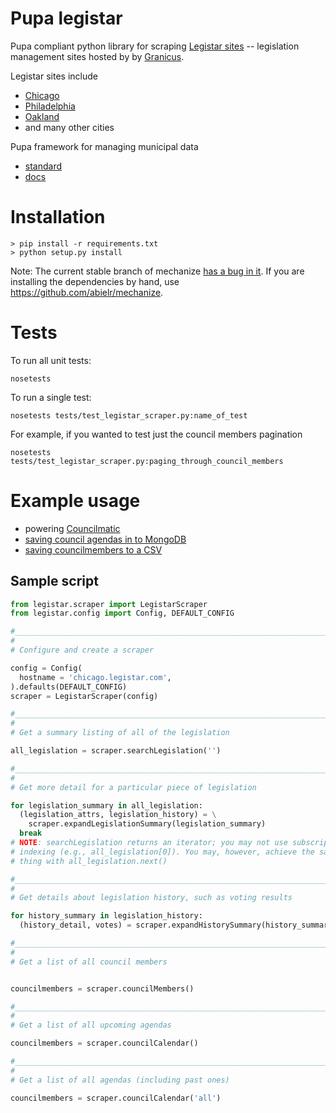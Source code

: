 # Pupa legistar

Pupa compliant python library for scraping [Legistar sites](http://www.granicus.com/Legistar/Product-Overview.aspx) 
-- legislation management sites hosted by by [Granicus](http://www.granicus.com/Streaming-Media-Government.aspx).

Legistar sites include 
- [Chicago](http://chicago.legistar.com)
- [Philadelphia](http://phila.legistar.com)
- [Oakland](http://oakland.legistar.com/legislation.aspx)
- and many other cities

Pupa framework for managing municipal data
- [standard](https://github.com/opencivicdata/pupa)
- [docs](http://opencivicdata.readthedocs.org/en/latest/)

# Installation

```console
> pip install -r requirements.txt
> python setup.py install 
```

Note: The current stable branch of mechanize [has a bug in it](https://github.com/jjlee/mechanize/pull/58). If
you are installing the dependencies by hand, use https://github.com/abielr/mechanize.

# Tests

To run all unit tests:

```
nosetests
```

To run a single test:

```
nosetests tests/test_legistar_scraper.py:name_of_test
```

For example, if you wanted to test just the council members pagination

```
nosetests tests/test_legistar_scraper.py:paging_through_council_members
```

# Example usage

* powering [Councilmatic](https://github.com/codeforamerica/councilmatic/blob/master/councilmatic/phillyleg/management/scraper_wrappers/sources/hosted_legistar_scraper.py)
* [saving council agendas in to MongoDB](https://github.com/opengovernment/legistar-scrape)
* [saving councilmembers to a CSV](https://github.com/datamade/legistar-people)

## Sample script

```python
from legistar.scraper import LegistarScraper
from legistar.config import Config, DEFAULT_CONFIG

#__________________________________________________________________________
#
# Configure and create a scraper

config = Config(
  hostname = 'chicago.legistar.com',
).defaults(DEFAULT_CONFIG)
scraper = LegistarScraper(config)

#__________________________________________________________________________
#
# Get a summary listing of all of the legislation

all_legislation = scraper.searchLegislation('')

#__________________________________________________________________________
#
# Get more detail for a particular piece of legislation

for legislation_summary in all_legislation:
  (legislation_attrs, legislation_history) = \
    scraper.expandLegislationSummary(legislation_summary)
  break
# NOTE: searchLegislation returns an iterator; you may not use subscript
# indexing (e.g., all_legislation[0]). You may, however, achieve the same
# thing with all_legislation.next()

#__________________________________________________________________________
#
# Get details about legislation history, such as voting results

for history_summary in legislation_history:
  (history_detail, votes) = scraper.expandHistorySummary(history_summary)

#__________________________________________________________________________
#
# Get a list of all council members


councilmembers = scraper.councilMembers()

#__________________________________________________________________________
#
# Get a list of all upcoming agendas

councilmembers = scraper.councilCalendar()

#__________________________________________________________________________
#
# Get a list of all agendas (including past ones)

councilmembers = scraper.councilCalendar('all')

```
